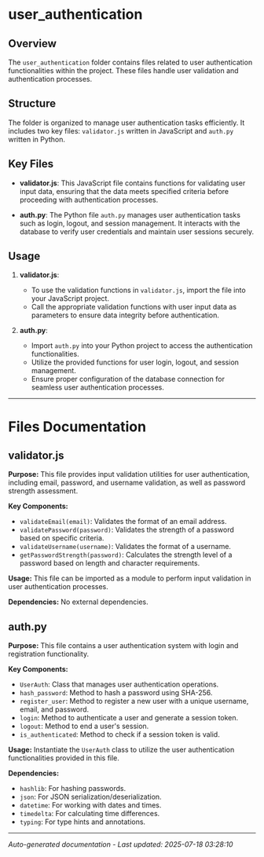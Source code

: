 # user_authentication

## Overview
The `user_authentication` folder contains files related to user authentication functionalities within the project. These files handle user validation and authentication processes.

## Structure
The folder is organized to manage user authentication tasks efficiently. It includes two key files: `validator.js` written in JavaScript and `auth.py` written in Python.

## Key Files
- **validator.js**: This JavaScript file contains functions for validating user input data, ensuring that the data meets specified criteria before proceeding with authentication processes.
  
- **auth.py**: The Python file `auth.py` manages user authentication tasks such as login, logout, and session management. It interacts with the database to verify user credentials and maintain user sessions securely.

## Usage
1. **validator.js**:
   - To use the validation functions in `validator.js`, import the file into your JavaScript project.
   - Call the appropriate validation functions with user input data as parameters to ensure data integrity before authentication.

2. **auth.py**:
   - Import `auth.py` into your Python project to access the authentication functionalities.
   - Utilize the provided functions for user login, logout, and session management.
   - Ensure proper configuration of the database connection for seamless user authentication processes.

---

# Files Documentation

## validator.js

**Purpose:** This file provides input validation utilities for user authentication, including email, password, and username validation, as well as password strength assessment.

**Key Components:**
- `validateEmail(email)`: Validates the format of an email address.
- `validatePassword(password)`: Validates the strength of a password based on specific criteria.
- `validateUsername(username)`: Validates the format of a username.
- `getPasswordStrength(password)`: Calculates the strength level of a password based on length and character requirements.

**Usage:** This file can be imported as a module to perform input validation in user authentication processes.

**Dependencies:** No external dependencies.

## auth.py

**Purpose:** This file contains a user authentication system with login and registration functionality.

**Key Components:**
- `UserAuth`: Class that manages user authentication operations.
- `hash_password`: Method to hash a password using SHA-256.
- `register_user`: Method to register a new user with a unique username, email, and password.
- `login`: Method to authenticate a user and generate a session token.
- `logout`: Method to end a user's session.
- `is_authenticated`: Method to check if a session token is valid.

**Usage:** Instantiate the `UserAuth` class to utilize the user authentication functionalities provided in this file.

**Dependencies:**
- `hashlib`: For hashing passwords.
- `json`: For JSON serialization/deserialization.
- `datetime`: For working with dates and times.
- `timedelta`: For calculating time differences.
- `typing`: For type hints and annotations.

---
*Auto-generated documentation - Last updated: 2025-07-18 03:28:10*
